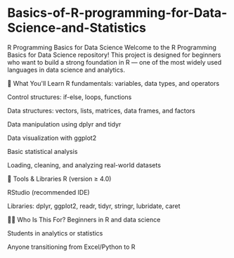 # Basics-of-R-programming-for-Data-Science-and-Statistics

R Programming Basics for Data Science
Welcome to the R Programming Basics for Data Science repository! This project is designed for beginners who want to build a strong foundation in R — one of the most widely used languages in data science and analytics.

🎯 What You'll Learn
R fundamentals: variables, data types, and operators

Control structures: if-else, loops, functions

Data structures: vectors, lists, matrices, data frames, and factors

Data manipulation using dplyr and tidyr

Data visualization with ggplot2

Basic statistical analysis

Loading, cleaning, and analyzing real-world datasets

🧰 Tools & Libraries
R (version ≥ 4.0)

RStudio (recommended IDE)

Libraries: dplyr, ggplot2, readr, tidyr, stringr, lubridate, caret

🙋‍♂️ Who Is This For?
Beginners in R and data science

Students in analytics or statistics

Anyone transitioning from Excel/Python to R
